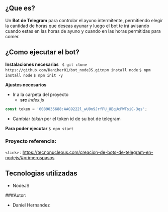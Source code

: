 ## ¿Que es?

Un **Bot de Telegram**  para controlar el ayuno intermitente, permitiendo elegir la cantidad de horas que deseas ayunar y luego el bot te irá avisando
cuando estas en las horas de ayuno y cuando en las horas permitidas para comer.


## ¿Como ejecutar el bot?
**Instalaciones necesarias**
` $ git clone https://github.com/Daniher01/bot_nodeJS.gitnpm install node`
`$ npm install node`
`$ npm init -y`

**Ajustes necesarios**
- Ir a la carpeta del proyecto
	+ **src**
	 	*index.js*
```javascript
const token = '6089035688:AAG9222l_wU0n9JrfFU_UEqUcPWTsiC-3qs';
```
- Cambiar *token* por el token id de su bot de telegram

**Para poder ejecutar**
`$ npm start`

### Proyecto referencia:
`<link>` : <https://tecnonucleous.com/creacion-de-bots-de-telegram-en-nodejs/#primerospasos>

## Tecnologias utilizadas
- NodeJS

###Autor: 
- Daniel Hernandez